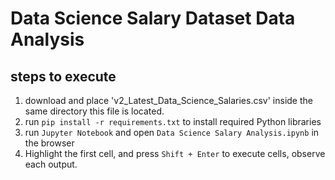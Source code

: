 # Data Science Salary Dataset Data Analysis

## steps to execute
1. download and place 'v2_Latest_Data_Science_Salaries.csv' inside the same directory this file is located.
2. run  `pip install -r requirements.txt` to install required Python libraries
3. run	`Jupyter Notebook` and open `Data Science Salary Analysis.ipynb` in the browser
4. Highlight the first cell, and press `Shift + Enter` to execute cells, observe each output.


